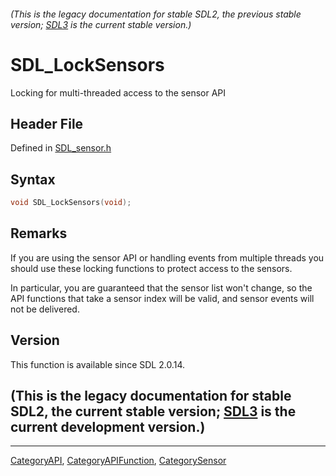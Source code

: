 ###### (This is the legacy documentation for stable SDL2, the previous stable version; [SDL3](https://wiki.libsdl.org/SDL3/) is the current stable version.)
# SDL_LockSensors

Locking for multi-threaded access to the sensor API

## Header File

Defined in [SDL_sensor.h](https://github.com/libsdl-org/SDL/blob/SDL2/include/SDL_sensor.h)

## Syntax

```c
void SDL_LockSensors(void);
```

## Remarks

If you are using the sensor API or handling events from multiple threads
you should use these locking functions to protect access to the sensors.

In particular, you are guaranteed that the sensor list won't change, so the
API functions that take a sensor index will be valid, and sensor events
will not be delivered.

## Version

This function is available since SDL 2.0.14.

## (This is the legacy documentation for stable SDL2, the current stable version; [SDL3](https://wiki.libsdl.org/SDL3/) is the current development version.)



----
[CategoryAPI](CategoryAPI), [CategoryAPIFunction](CategoryAPIFunction), [CategorySensor](CategorySensor)

